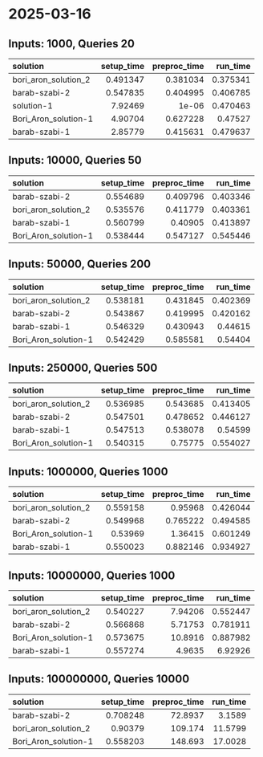 # 2025-03-16

## Inputs: 1000, Queries 20

| solution             |   setup_time |   preproc_time |   run_time |
|:---------------------|-------------:|---------------:|-----------:|
| bori_aron_solution_2 |     0.491347 |       0.381034 |   0.375341 |
| barab-szabi-2        |     0.547835 |       0.404995 |   0.406785 |
| solution-1           |     7.92469  |       1e-06    |   0.470463 |
| Bori_Aron_solution-1 |     4.90704  |       0.627228 |   0.47527  |
| barab-szabi-1        |     2.85779  |       0.415631 |   0.479637 |

## Inputs: 10000, Queries 50

| solution             |   setup_time |   preproc_time |   run_time |
|:---------------------|-------------:|---------------:|-----------:|
| barab-szabi-2        |     0.554689 |       0.409796 |   0.403346 |
| bori_aron_solution_2 |     0.535576 |       0.411779 |   0.403361 |
| barab-szabi-1        |     0.560799 |       0.40905  |   0.413897 |
| Bori_Aron_solution-1 |     0.538444 |       0.547127 |   0.545446 |

## Inputs: 50000, Queries 200

| solution             |   setup_time |   preproc_time |   run_time |
|:---------------------|-------------:|---------------:|-----------:|
| bori_aron_solution_2 |     0.538181 |       0.431845 |   0.402369 |
| barab-szabi-2        |     0.543867 |       0.419995 |   0.420162 |
| barab-szabi-1        |     0.546329 |       0.430943 |   0.44615  |
| Bori_Aron_solution-1 |     0.542429 |       0.585581 |   0.54404  |

## Inputs: 250000, Queries 500

| solution             |   setup_time |   preproc_time |   run_time |
|:---------------------|-------------:|---------------:|-----------:|
| bori_aron_solution_2 |     0.536985 |       0.543685 |   0.413405 |
| barab-szabi-2        |     0.547501 |       0.478652 |   0.446127 |
| barab-szabi-1        |     0.547513 |       0.538078 |   0.54599  |
| Bori_Aron_solution-1 |     0.540315 |       0.75775  |   0.554027 |

## Inputs: 1000000, Queries 1000

| solution             |   setup_time |   preproc_time |   run_time |
|:---------------------|-------------:|---------------:|-----------:|
| bori_aron_solution_2 |     0.559158 |       0.95968  |   0.426044 |
| barab-szabi-2        |     0.549968 |       0.765222 |   0.494585 |
| Bori_Aron_solution-1 |     0.53969  |       1.36415  |   0.601249 |
| barab-szabi-1        |     0.550023 |       0.882146 |   0.934927 |

## Inputs: 10000000, Queries 1000

| solution             |   setup_time |   preproc_time |   run_time |
|:---------------------|-------------:|---------------:|-----------:|
| bori_aron_solution_2 |     0.540227 |        7.94206 |   0.552447 |
| barab-szabi-2        |     0.566868 |        5.71753 |   0.781911 |
| Bori_Aron_solution-1 |     0.573675 |       10.8916  |   0.887982 |
| barab-szabi-1        |     0.557274 |        4.9635  |   6.92926  |

## Inputs: 100000000, Queries 10000

| solution             |   setup_time |   preproc_time |   run_time |
|:---------------------|-------------:|---------------:|-----------:|
| barab-szabi-2        |     0.708248 |        72.8937 |     3.1589 |
| bori_aron_solution_2 |     0.90379  |       109.174  |    11.5799 |
| Bori_Aron_solution-1 |     0.558203 |       148.693  |    17.0028 |